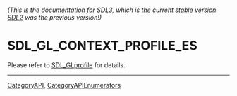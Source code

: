 ###### (This is the documentation for SDL3, which is the current stable version. [SDL2](https://wiki.libsdl.org/SDL2/) was the previous version!)
# SDL_GL_CONTEXT_PROFILE_ES

Please refer to [SDL_GLprofile](SDL_GLprofile) for details.

----
[CategoryAPI](CategoryAPI), [CategoryAPIEnumerators](CategoryAPIEnumerators)

